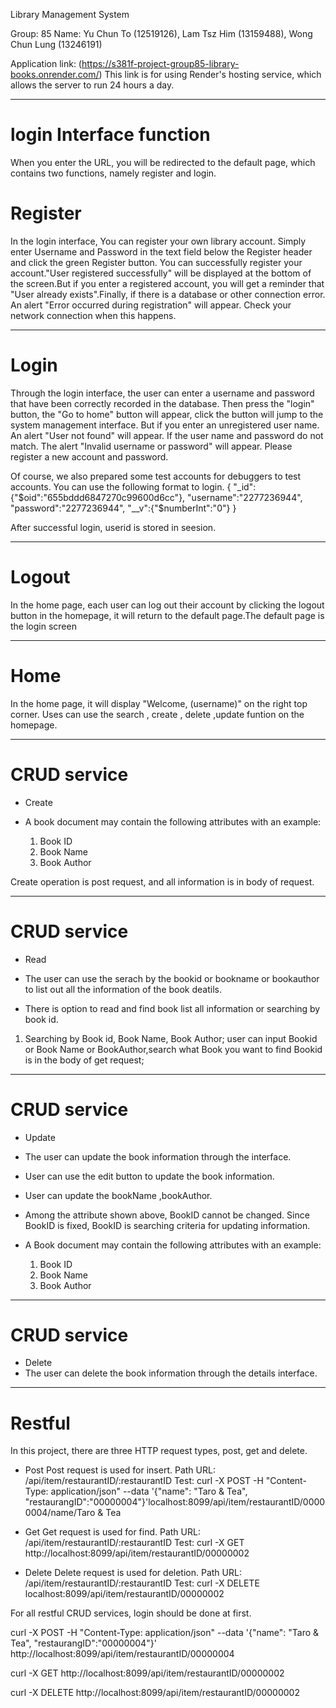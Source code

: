 Library Management System

Group: 85
Name: 
Yu Chun To (12519126),
Lam Tsz Him (13159488),
Wong Chun Lung (13246191)

Application link: (https://s381f-project-group85-library-books.onrender.com/)
This link is for using Render's hosting service, which allows the server to run 24 hours a day.

********************************************
# login Interface function
When you enter the URL, you will be redirected to the default page, which contains two functions, namely register and login.
# Register
In the login interface, You can register your own library account. Simply enter Username and Password in the text field below the Register header and click the green Register button. You can successfully register your account."User registered successfully" will be displayed at the bottom of the screen.But if you enter a registered account, you will get a reminder that "User already exists".Finally, if there is a database or other connection error. An alert "Error occurred during registration" will appear. Check your network connection when this happens.

********************************************
# Login
Through the login interface, the user can enter a username and password that have been correctly recorded in the database. Then press the "login" button, the "Go to home" button will appear, click the button will jump to the system management interface. But if you enter an unregistered user name. An alert "User not found" will appear. If the user name and password do not match. The alert "Invalid username or password" will appear. Please register a new account and password.

Of course, we also prepared some test accounts for debuggers to test accounts. You can use the following format to login.
{	"_id":{"$oid":"655bddd6847270c99600d6cc"},
	"username":"2277236944",
 	"password":"2277236944",
  	"__v":{"$numberInt":"0"}
   }

After successful login, userid is stored in seesion.

********************************************
# Logout
In the home page, each user can log out their account by clicking the logout button in the homepage, it will return to the default page.The default page is the login screen

********************************************
# Home
In the home page, it will display "Welcome, (username)" on the right top corner.
Uses can use the search , create , delete ,update funtion on the homepage.


********************************************
# CRUD service
- Create

-	A book document may contain the following attributes with an example: 
	1)	Book ID 
	2)	Book Name
	3)	Book Author

Create operation is post request, and all information is in body of request.

********************************************
# CRUD service
- Read
- The user can use the serach by the bookid or bookname or bookauthor to list out all the information of the book deatils.


-  There is option to read and find book list all information or searching by book id.

1) Searching by Book id, Book Name, Book Author;
	user can input Bookid or Book Name or BookAuthor,search what Book you want to find 
	Bookid is in the body of get request;
	

********************************************
# CRUD service
- Update
-	The user can update the book information through the interface.
-	User can use the edit button to update the book information.
- 	User can update the bookName ,bookAuthor.
-	Among the attribute shown above, BookID cannot be changed. Since BookID is fixed, BookID is searching criteria for updating information. 


-	A Book document may contain the following attributes with an example: 
	1)	Book ID
	2)	Book Name
	3)	Book Author

********************************************
# CRUD service
- Delete
-	The user can delete the book information through the details interface.

********************************************
# Restful
In this project, there are three HTTP request types, post, get and delete.
- Post 
	Post request is used for insert.
	Path URL: /api/item/restaurantID/:restaurantID
	Test: curl -X POST -H "Content-Type: application/json" --data '{"name": "Taro & Tea", "restaurangID":"00000004"}'localhost:8099/api/item/restaurantID/00000004/name/Taro & Tea

- Get
	Get request is used for find.
	Path URL: /api/item/restaurantID/:restaurantID
	Test: curl -X GET http://localhost:8099/api/item/restaurantID/00000002

- Delete
	Delete request is used for deletion.
	Path URL: /api/item/restaurantID/:restaurantID
	Test: curl -X DELETE localhost:8099/api/item/restaurantID/00000002

For all restful CRUD services, login should be done at first.


curl -X POST -H "Content-Type: application/json" --data '{"name": "Taro & Tea", "restaurangID":"00000004"}' http://localhost:8099/api/item/restaurantID/00000004

curl -X GET http://localhost:8099/api/item/restaurantID/00000002

curl -X DELETE http://localhost:8099/api/item/restaurantID/00000002
